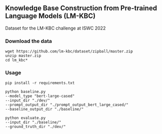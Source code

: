 ## Knowledge Base Construction from Pre-trained Language Models (LM-KBC)

Dataset for the LM-KBC challenge at ISWC 2022

### Download the data

```
wget https://github.com/lm-kbc/dataset/zipball/master.zip
unzip master.zip
cd lm_kbc*
```

### Usage

```
pip install -r requirements.txt

python baseline.py 
--model_type "bert-large-cased" 
--input_dir "./dev/"
--prompt_output_dir "./prompt_output_bert_large_cased/"
--baseline_output_dir "./baseline/"

python evaluate.py 
--input_dir "./baseline/" 
--ground_truth_dir "./dev/"
```